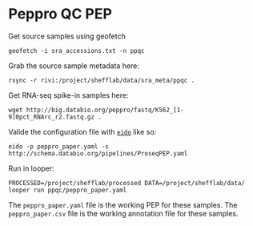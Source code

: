 # Peppro QC PEP


Get source samples using geofetch
```
geofetch -i sra_accessions.txt -n ppqc
```

Grab the source sample metadata here:
```
rsync -r rivi:/project/shefflab/data/sra_meta/ppqc .
```

Get RNA-seq spike-in samples here:
```
wget http://big.databio.org/peppro/fastq/K562_[1-9]0pct_RNArc_r2.fastq.gz .
```

Valide the configuration file with [`eido`](https://github.com/pepkit/eido) like so:
```
eido -p peppro_paper.yaml -s http://schema.databio.org/pipelines/ProseqPEP.yaml
```

Run in looper:
```
PROCESSED=/project/shefflab/processed DATA=/project/shefflab/data/ looper run ppqc/peppro_paper.yaml
```

The `peppro_paper.yaml` file is the working PEP for these samples.
The `peppro_paper.csv` file is the working annotation file for these samples.


